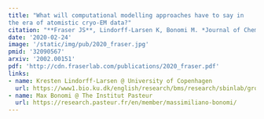 ```yaml
---
title: "What will computational modelling approaches have to say in
the era of atomistic cryo-EM data?"
citation: "**Fraser JS**, Lindorff-Larsen K, Bonomi M. *Journal of Chemical Information and Modeling*. 2020."
date: '2020-02-24'
image: '/static/img/pub/2020_fraser.jpg'
pmid: '32090567'
arxiv: '2002.00151'
pdf: 'http://cdn.fraserlab.com/publications/2020_fraser.pdf'
links:
- name: Kresten Lindorff-Larsen @ University of Copenhagen
  url: https://www1.bio.ku.dk/english/research/bms/research/sbinlab/groups/kll/
- name: Max Bonomi @ The Institut Pasteur
  url: https://research.pasteur.fr/en/member/massimiliano-bonomi/
---
```

